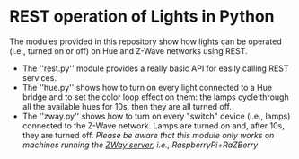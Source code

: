 # REST operation of Lights in Python #

The modules provided in this repository show how lights can be operated (i.e., turned on or off) on Hue and Z-Wave networks using REST.

* The ''rest.py'' module provides a really basic API for easily calling REST services.
* The ''hue.py'' shows how to turn on every light connected to a Hue bridge and to set the color loop effect on them: the lamps cycle through all the available hues for 10s, then they are all turned off.
* The ''zway.py'' shows how to turn on every "switch" device (i.e., lamps) connected to the Z-Wave network. Lamps are turned on and, after 10s, they are turned off. *Please be aware that this module only works on machines running the [ZWay server](http://razberry.z-wave.me), i.e., RaspberryPi+RaZBerry*